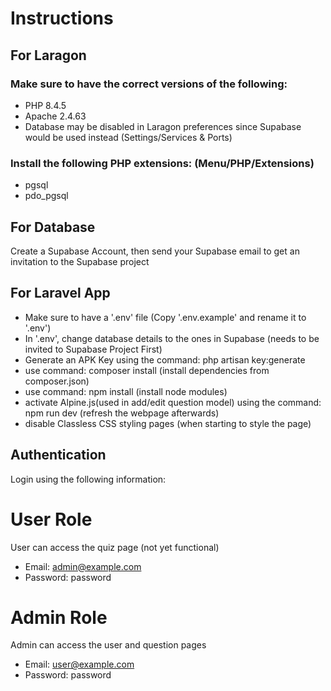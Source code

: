 # Instructions

## For Laragon

### Make sure to have the correct versions of the following:

-   PHP 8.4.5
-   Apache 2.4.63
-   Database may be disabled in Laragon preferences since Supabase would be used instead (Settings/Services & Ports)

### Install the following PHP extensions: (Menu/PHP/Extensions)

-   pgsql
-   pdo_pgsql

## For Database

Create a Supabase Account, then send your Supabase email to get an invitation to the Supabase project

## For Laravel App

-   Make sure to have a '.env' file (Copy '.env.example' and rename it to '.env')
-   In '.env', change database details to the ones in Supabase (needs to be invited to Supabase Project First)
-   Generate an APK Key using the command: php artisan key:generate
-   use command: composer install (install dependencies from composer.json)
-   use command: npm install (install node modules)
-   activate Alpine.js(used in add/edit question model) using the command: npm run dev (refresh the webpage afterwards)
-   disable Classless CSS styling pages (when starting to style the page)

## Authentication

Login using the following information:

# User Role

User can access the quiz page (not yet functional)

-   Email: admin@example.com
-   Password: password

# Admin Role

Admin can access the user and question pages

-   Email: user@example.com
-   Password: password
